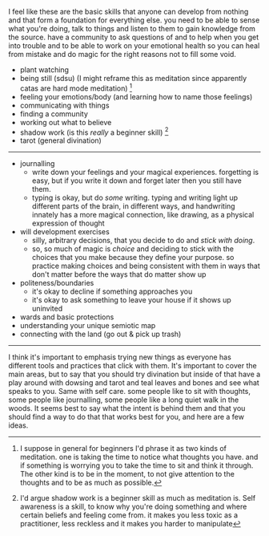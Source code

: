 I feel like these are the basic skills that anyone can develop from nothing and that form a foundation for everything else.
you need to be able to sense what you're doing, talk to things and listen to them to gain knowledge from the source. have a community to ask questions of and to help when you get into trouble and to be able to work on your emotional health so you can heal from mistake and do magic for the right reasons not to fill some void.

- plant watching
- being still (sdsu) (I might reframe this as meditation since apparently catas are hard mode meditation) [^2]
- feeling your emotions/body (and learning how to name those feelings)
- communicating with things
- finding a community
- working out what to believe
- shadow work (is this *really* a beginner skill) [^1]
- tarot (general divination)
---
- journalling
	- write down your feelings and your magical experiences.  forgetting is easy, but if you write it down and forget later then you still have them.
	- typing is okay, but do *some* writing.  typing and writing light up different parts of the brain, in different ways, and handwriting innately has a more magical connection, like drawing, as a physical expression of thought
- will development exercises
	- silly, arbitrary decisions, that you decide to do and *stick with doing*.
	- so, so much of magic is *choice* and deciding to stick with the choices that you make because they define your purpose.  so practice making choices and being consistent with them in ways that don't matter before the ways that do matter show up
- politeness/boundaries
	- it's okay to decline if something approaches you
	- it's okay to ask something to leave your house if it shows up uninvited
- wards and basic protections
- understanding your unique semiotic map
- connecting with the land (go out & pick up trash)
---
[^1]: I'd argue shadow work is a beginner skill as much as meditation is. Self awareness is a skill, to know why you're doing something and where certain beliefs and feeling come from. it makes you less toxic as a practitioner, less reckless and it makes you harder to manipulate

[^2]: I suppose in general for beginners I'd phrase it as two kinds of meditation. one is taking the time to notice what thoughts you have. and if something is worrying you to take the time to sit and think it through. The other kind is to be in the moment, to not give attention to the thoughts and to be as much as possible.

I think it's important to emphasis trying new things as everyone has different tools and practices that click with them. It's important to cover the main areas, but to say that you should try divination but inside of that have a play around with dowsing and tarot and teal leaves and bones and see what speaks to you. Same with self care. some people like to sit with thoughts, some people like journalling, some people like a long quiet walk in the woods. It seems best to say what the intent is behind them and that you should find a way to do that that works best for you, and here are a few ideas.
